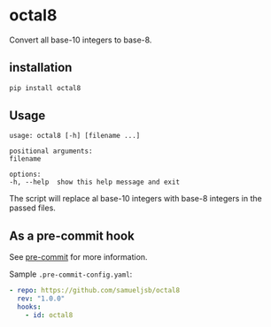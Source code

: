 # octal8

Convert all base-10 integers to base-8.

## installation

```sh
pip install octal8
```

## Usage

```
usage: octal8 [-h] [filename ...]

positional arguments:
filename

options:
-h, --help  show this help message and exit
```

The script will replace al base-10 integers with base-8 integers in the passed
files.

## As a pre-commit hook

See [pre-commit](https://pre-commit.com) for more information.

Sample `.pre-commit-config.yaml`:

```yaml
- repo: https://github.com/samueljsb/octal8
  rev: "1.0.0"
  hooks:
    - id: octal8
```
